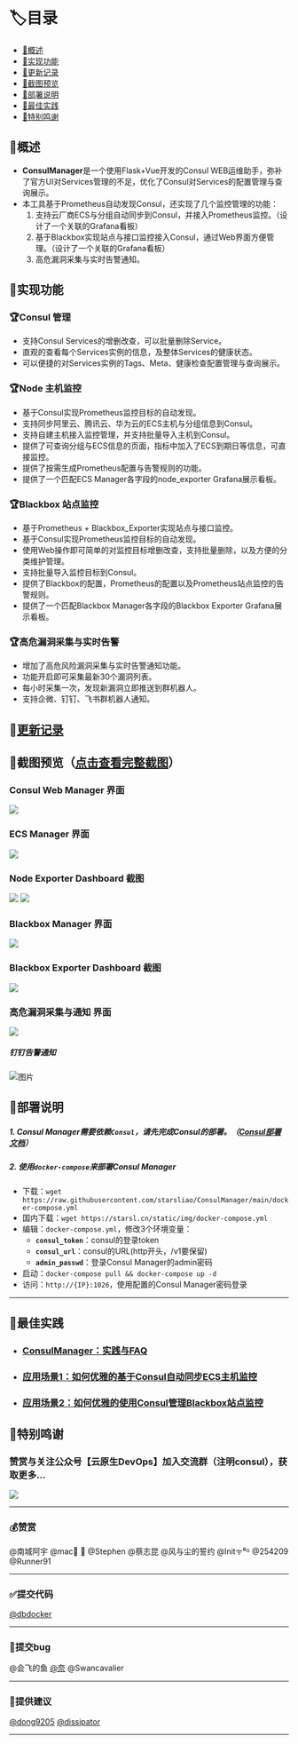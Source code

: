 # 🏷目录
* [🚀概述](#概述)
* [💎实现功能](#实现功能)
* [📌更新记录](#更新记录)
* [🎨截图预览](#截图预览点击查看完整截图)
* [💾部署说明](#部署说明)
* [🥇最佳实践](#最佳实践)
* [💖特别鸣谢](#特别鸣谢)

## 🚀概述
- **ConsulManager**是一个使用Flask+Vue开发的Consul WEB运维助手，弥补了官方UI对Services管理的不足，优化了Consul对Services的配置管理与查询展示。
- 本工具基于Prometheus自动发现Consul，还实现了几个监控管理的功能：
  1. 支持云厂商ECS与分组自动同步到Consul，并接入Prometheus监控。（设计了一个关联的Grafana看板）
  2. 基于Blackbox实现站点与接口监控接入Consul，通过Web界面方便管理。（设计了一个关联的Grafana看板）
  3. 高危漏洞采集与实时告警通知。

## 💎实现功能
### 🏆Consul 管理
- 支持Consul Services的增删改查，可以批量删除Service。
- 直观的查看每个Services实例的信息，及整体Services的健康状态。
- 可以便捷的对Services实例的Tags、Meta、健康检查配置管理与查询展示。

### 🏆Node 主机监控
- 基于Consul实现Prometheus监控目标的自动发现。
- 支持同步阿里云、腾讯云、华为云的ECS主机与分组信息到Consul。
- 支持自建主机接入监控管理，并支持批量导入主机到Consul。
- 提供了可查询分组与ECS信息的页面，指标中加入了ECS到期日等信息，可直接监控。
- 提供了按需生成Prometheus配置与告警规则的功能。
- 提供了一个匹配ECS Manager各字段的node_exporter Grafana展示看板。

### 🏆Blackbox 站点监控
- 基于Prometheus + Blackbox_Exporter实现站点与接口监控。
- 基于Consul实现Prometheus监控目标的自动发现。
- 使用Web操作即可简单的对监控目标增删改查，支持批量删除，以及方便的分类维护管理。
- 支持批量导入监控目标到Consul。
- 提供了Blackbox的配置，Prometheus的配置以及Prometheus站点监控的告警规则。
- 提供了一个匹配Blackbox Manager各字段的Blackbox Exporter Grafana展示看板。

### 🏆高危漏洞采集与实时告警
- 增加了高危风险漏洞采集与实时告警通知功能。
- 功能开启即可采集最新30个漏洞列表。
- 每小时采集一次，发现新漏洞立即推送到群机器人。
- 支持企微、钉钉、飞书群机器人通知。

## 📌[更新记录](https://github.com/starsliao/ConsulManager/releases)

## 🎨截图预览（[点击查看完整截图](https://github.com/starsliao/ConsulManager/tree/main/screenshot#%E6%88%AA%E5%9B%BE)）
### Consul Web Manager 界面
![](https://raw.githubusercontent.com/starsliao/ConsulManager/main/screenshot/consul3.PNG)
### ECS Manager 界面
![](https://raw.githubusercontent.com/starsliao/ConsulManager/main/screenshot/ecs1.PNG)
### Node Exporter Dashboard 截图
![](https://raw.githubusercontent.com/starsliao/ConsulManager/main/vue-consul/public/node1.png)
![](https://raw.githubusercontent.com/starsliao/ConsulManager/main/vue-consul/public/node2.png)
### Blackbox Manager 界面
![](https://raw.githubusercontent.com/starsliao/ConsulManager/main/screenshot/blackbox1.PNG)
### Blackbox Exporter Dashboard 截图
![](https://raw.githubusercontent.com/starsliao/ConsulManager/main/vue-consul/public/blackbox.png)
### 高危漏洞采集与通知 界面
![](https://raw.githubusercontent.com/starsliao/ConsulManager/main/screenshot/bug.png)
##### 钉钉告警通知
![图片](https://user-images.githubusercontent.com/3349611/173263960-4d69fff9-82fe-42a1-ba18-4c78775cf35e.png)

## 💾部署说明
##### 1. Consul Manager需要依赖`Consul`，请先完成Consul的部署。（[Consul部署文档](docs/Consul部署说明.md)）
##### 2. 使用`docker-compose`来部署Consul Manager
- 下载：`wget https://raw.githubusercontent.com/starsliao/ConsulManager/main/docker-compose.yml`
- 国内下载：`wget https://starsl.cn/static/img/docker-compose.yml`
- 编辑：`docker-compose.yml`，修改3个环境变量：
  - **`consul_token`**：consul的登录token
  - **`consul_url`**：consul的URL(http开头，/v1要保留)
  - **`admin_passwd`**：登录Consul Manager的admin密码
- 启动：`docker-compose pull && docker-compose up -d`
- 访问：`http://{IP}:1026`，使用配置的Consul Manager密码登录
---
## 🥇最佳实践
- ### [ConsulManager：实践与FAQ](https://github.com/starsliao/ConsulManager/docs)
- ### [应用场景1：如何优雅的基于Consul自动同步ECS主机监控](https://github.com/starsliao/ConsulManager/blob/main/docs/ECS%E4%B8%BB%E6%9C%BA%E7%9B%91%E6%8E%A7.md)
- ### [应用场景2：如何优雅的使用Consul管理Blackbox站点监控](https://github.com/starsliao/ConsulManager/blob/main/docs/blackbox%E7%AB%99%E7%82%B9%E7%9B%91%E6%8E%A7.md)


## 💖特别鸣谢
### 赞赏与关注公众号【**云原生DevOps**】加入交流群（注明consul），获取更多...
![](https://starsl.cn/static/img/thanks.png)

---

### 💰赞赏
@南城阿宇  @mac🐬 🌈  @Stephen  @蔡志昆  @风与尘的誓约  @Initᯤ⁶ᴳ  @254209  @Runner91

---

### ✅提交代码
[@dbdocker](https://github.com/dbdocker)

---

### 🎃提交bug
@会飞的鱼  [@奈](https://github.com/Wp516781950)  @Swancavalier

---

### 📢提供建议
[@dong9205](https://github.com/dong9205)  [@dissipator](https://github.com/dissipator)

---
